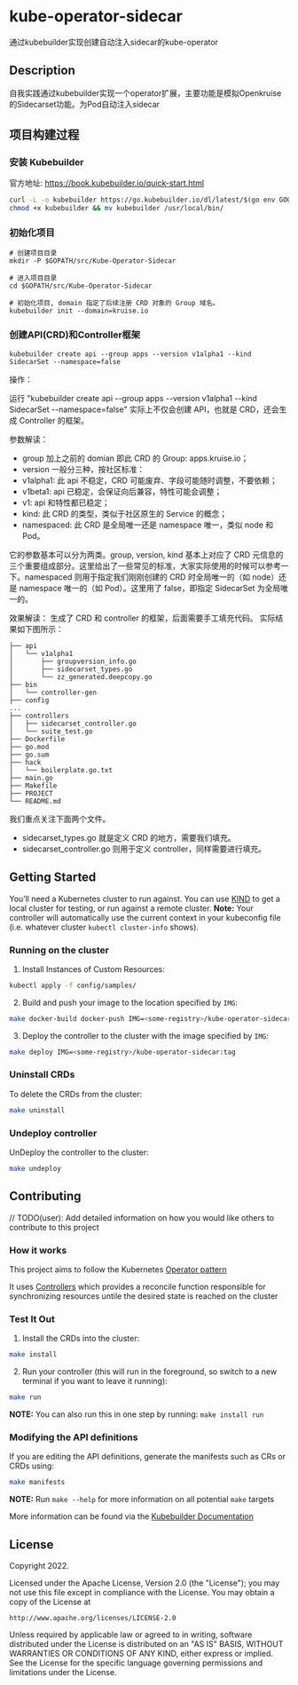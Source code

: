 # kube-operator-sidecar
通过kubebuilder实现创建自动注入sidecar的kube-operator

## Description
自我实践通过kubebuilder实现一个operator扩展，主要功能是模拟Openkruise的Sidecarset功能。为Pod自动注入sidecar


## 项目构建过程

### 安装 Kubebuilder
官方地址: https://book.kubebuilder.io/quick-start.html

```sh
curl -L -o kubebuilder https://go.kubebuilder.io/dl/latest/$(go env GOOS)/$(go env GOARCH)
chmod +x kubebuilder && mv kubebuilder /usr/local/bin/
```

### 初始化项目
```shell
# 创建项目目录
mkdir -P $GOPATH/src/Kube-Operator-Sidecar

# 进入项目目录
cd $GOPATH/src/Kube-Operator-Sidecar

# 初始化项目, domain 指定了后续注册 CRD 对象的 Group 域名。
kubebuilder init --domain=kruise.io 
```

### 创建API(CRD)和Controller框架
```shell
kubebuilder create api --group apps --version v1alpha1 --kind SidecarSet --namespace=false
```
操作：

运行 "kubebuilder create api --group apps --version v1alpha1 --kind SidecarSet --namespace=false"
实际上不仅会创建 API，也就是 CRD，还会生成 Controller 的框架。

参数解读：
- group 加上之前的 domian 即此 CRD 的 Group: apps.kruise.io；
- version 一般分三种，按社区标准：
- v1alpha1: 此 api 不稳定，CRD 可能废弃、字段可能随时调整，不要依赖；
- v1beta1: api 已稳定，会保证向后兼容，特性可能会调整；
- v1: api 和特性都已稳定；
- kind: 此 CRD 的类型，类似于社区原生的 Service 的概念；
- namespaced: 此 CRD 是全局唯一还是 namespace 唯一，类似 node 和 Pod。

它的参数基本可以分为两类。group, version, kind 基本上对应了 CRD 元信息的三个重要组成部分。这里给出了一些常见的标准，大家实际使用的时候可以参考一下。namespaced 则用于指定我们刚刚创建的 CRD 时全局唯一的（如 node）还是 namespace 唯一的（如 Pod）。这里用了 false，即指定 SidecarSet 为全局唯一的。

效果解读：
生成了 CRD 和 controller 的框架，后面需要手工填充代码。
实际结果如下图所示：
```shell
├── api
│   └── v1alpha1
│       ├── groupversion_info.go
│       ├── sidecarset_types.go
│       └── zz_generated.deepcopy.go
├── bin
│   └── controller-gen
├── config
...
├── controllers
│   ├── sidecarset_controller.go
│   └── suite_test.go
├── Dockerfile
├── go.mod
├── go.sum
├── hack
│   └── boilerplate.go.txt
├── main.go
├── Makefile
├── PROJECT
└── README.md

```
我们重点关注下面两个文件。
- sidecarset_types.go 就是定义 CRD 的地方，需要我们填充。
- sidecarset_controller.go 则用于定义 controller，同样需要进行填充。

## Getting Started
You’ll need a Kubernetes cluster to run against. You can use [KIND](https://sigs.k8s.io/kind) to get a local cluster for testing, or run against a remote cluster.
**Note:** Your controller will automatically use the current context in your kubeconfig file (i.e. whatever cluster `kubectl cluster-info` shows).

### Running on the cluster
1. Install Instances of Custom Resources:

```sh
kubectl apply -f config/samples/
```

2. Build and push your image to the location specified by `IMG`:
	
```sh
make docker-build docker-push IMG=<some-registry>/kube-operator-sidecar:tag
```
	
3. Deploy the controller to the cluster with the image specified by `IMG`:

```sh
make deploy IMG=<some-registry>/kube-operator-sidecar:tag
```

### Uninstall CRDs
To delete the CRDs from the cluster:

```sh
make uninstall
```

### Undeploy controller
UnDeploy the controller to the cluster:

```sh
make undeploy
```

## Contributing
// TODO(user): Add detailed information on how you would like others to contribute to this project

### How it works
This project aims to follow the Kubernetes [Operator pattern](https://kubernetes.io/docs/concepts/extend-kubernetes/operator/)

It uses [Controllers](https://kubernetes.io/docs/concepts/architecture/controller/) 
which provides a reconcile function responsible for synchronizing resources untile the desired state is reached on the cluster 

### Test It Out
1. Install the CRDs into the cluster:

```sh
make install
```

2. Run your controller (this will run in the foreground, so switch to a new terminal if you want to leave it running):

```sh
make run
```

**NOTE:** You can also run this in one step by running: `make install run`

### Modifying the API definitions
If you are editing the API definitions, generate the manifests such as CRs or CRDs using:

```sh
make manifests
```

**NOTE:** Run `make --help` for more information on all potential `make` targets

More information can be found via the [Kubebuilder Documentation](https://book.kubebuilder.io/introduction.html)

## License

Copyright 2022.

Licensed under the Apache License, Version 2.0 (the "License");
you may not use this file except in compliance with the License.
You may obtain a copy of the License at

    http://www.apache.org/licenses/LICENSE-2.0

Unless required by applicable law or agreed to in writing, software
distributed under the License is distributed on an "AS IS" BASIS,
WITHOUT WARRANTIES OR CONDITIONS OF ANY KIND, either express or implied.
See the License for the specific language governing permissions and
limitations under the License.

